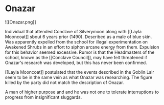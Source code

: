 # Onazar

![[Onazar.png]]

Individual that attended Conclave of Silverymoon along with [[Layla Mooncoat]] sbout 6 years prior (1490).  Described as a male of blue skin.  Was apparently expelled from the school for illegal experimentation on Awakened Shrubs in an effort to siphon arcane energy from them.  Expulsion for this behavior seemed excessive. Rumor is that the Headmasters of the school, known as the [[Conclave Council]], may have felt threatened if Onazar's research was developed, but this has never been confirmed.

[[Layla Mooncoat]] postulated that the events described in the Goblin Lair seem to be in the same vein as what Onazar was researching.  The figure killed by the party did not match the description of Onazar.

A man of higher purpose and and he was not one to tolerate interruptions to progress from insignificant sluggards.